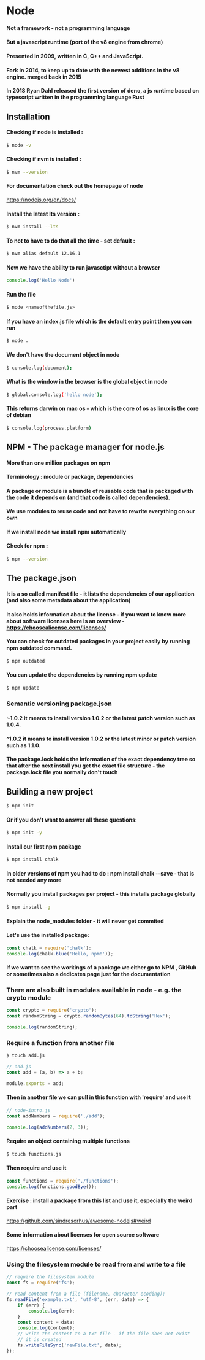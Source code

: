 # Node

#### Not a framework - not a programming language

#### But a javascript runtime (port of the v8 engine from chrome) 

#### Presented in 2009, written in C, C++ and JavaScript.

#### Fork in 2014, to keep up to date with the newest additions in the v8 engine. merged back in 2015

#### In 2018 Ryan Dahl released the first version of deno, a js runtime based on typescript written in the programming language Rust

## Installation 

#### Checking if node is installed : 

```bash
$ node -v 
```

#### Checking if nvm is installed : 

```bash
$ nvm --version
```

#### For documentation check out the homepage of node

https://nodejs.org/en/docs/


#### Install the latest lts version : 

```bash
$ nvm install --lts 
```

#### To not to have to do that all the time - set default : 

```bash
$ nvm alias default 12.16.1  
```


#### Now we have the ability to run javasctipt without a browser

```js
console.log('Hello Node')
```

#### Run the file
```bash
$ node <nameofthefile.js>
```

#### If you have an index.js file which is the default entry point then you can run
```bash
$ node .
```

#### We don't have the document object in node
```bash
$ console.log(document);
```

#### What is the window in the browser is the global object in node
```bash
$ global.console.log('hello node');
```

#### This returns darwin on mac os - which is the core of os as linux is the core of debian
```bash
$ console.log(process.platform)
```


## NPM - The package manager for node.js
#### More than one million packages on npm 

#### Terminology : module or package, dependencies

#### A package or module is a bundle of reusable code that is packaged with the code it depends on (and that code is called dependencies).

#### We use modules to reuse code and not have to rewrite everything on our own

#### If we install node we install npm automatically

#### Check for npm : 
```bash
$ npm --version
```

## The package.json 

#### It is a so called manifest file - it lists the dependencies of our application (and also some metadata about the application)

#### It also holds information about the license - if you want to know more about software licenses here is an overview - https://choosealicense.com/licenses/

#### You can check for outdated packages in your project easily by running npm outdated command.

```bash
$ npm outdated
```

#### You can update the dependencies by running npm update

```bash
$ npm update
```

### Semantic versioning package.json

#### ~1.0.2 it means to install version 1.0.2 or the latest patch version such as 1.0.4. 

#### ^1.0.2 it means to install version 1.0.2 or the latest minor or patch version such as 1.1.0.

#### The package.lock holds the information of the exact dependency tree so that after the next install you get the exact file structure - the package.lock file you normally don't touch 

## Building a new project

```bash
$ npm init
```

#### Or if you don't want to answer all these questions: 
```bash
$ npm init -y
```

#### Install our first npm package

```bash
$ npm install chalk 
```

#### In older versions of npm you had to do : npm install chalk --save - that is not needed any more

#### Normally you install packages per project - this installs package globally

```bash
$ npm install -g 
```


#### Explain the node_modules folder - it will never get commited

#### Let's use the installed package:

```js
const chalk = require('chalk');
console.log(chalk.blue('Hello, npm!'));
```

#### If we want to see the workings of a package we either go to NPM , GitHub or sometimes also a dedicates page just for the documentation

### There are also built in modules available in node - e.g. the crypto module

```js
const crypto = require('crypto');
const randomString = crypto.randomBytes(64).toString('Hex');

console.log(randomString);
```


### Require a function from another file

```bash
$ touch add.js
```

```js
// add.js
const add = (a, b) => a + b;

module.exports = add;
```

#### Then in another file we can pull in this function with 'require' and use it

```js
// node-intro.js
const addNumbers = require('./add');

console.log(addNumbers(2, 3));
```

#### Require an object containing multiple functions

```bash
$ touch functions.js
```

#### Then require and use it

```js
const functions = require('./functions');
console.log(functions.goodBye());
```


#### Exercise : install a package from this list and use it, especially the weird part
https://github.com/sindresorhus/awesome-nodejs#weird

#### Some information about licenses for open source software
https://choosealicense.com/licenses/

### Using the filesystem module to read from and write to a file
```js
// require the filesystem module
const fs = require('fs');

// read content from a file (filename, character ecoding);
fs.readFile('example.txt', 'utf-8', (err, data) => {
	if (err) {
		console.log(err);
	}
	const content = data;
	console.log(content);
	// write the content to a txt file - if the file does not exist
	// it is created
	fs.writeFileSync('newFile.txt', data);
});
```